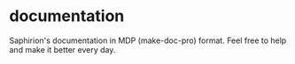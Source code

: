 documentation
=============

Saphirion's documentation in MDP (make-doc-pro) format. Feel free to help and make it better every day.
